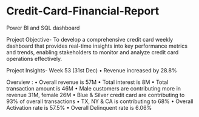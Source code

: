 # Credit-Card-Financial-Report
Power BI and SQL dashboard

Project Objective-
To develop a comprehensive credit card weekly dashboard that provides real-time insights into key performance metrics and trends, enabling stakeholders to monitor and analyze credit card operations effectively.

Project Insights- Week 53 (31st Dec) 
• Revenue increased by 28.8%

Overview :
• Overall revenue is 57M
• Total interest is 8M
• Total transaction amount is 46M
• Male customers are contributing more in revenue 31M, female 26M
• Blue & Silver credit card are contributing to 93% of overall transactions
• TX, NY & CA is contributing to 68%
• Overall Activation rate is 57.5%
• Overall Delinquent rate is 6.06%
